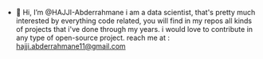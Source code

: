 - 👋 Hi, I’m @HAJJI-Abderrahmane
i am a data scientist, that's pretty much interested by everything code related, you will find in my repos all kinds of projects that i've done through my years.
i would love to contribute in any type of open-source project.
reach me at : hajji.abderrahmane11@gmail.com

<!---
HAJJI-Abderrahmane/HAJJI-Abderrahmane is a ✨ special ✨ repository because its `README.md` (this file) appears on your GitHub profile.
You can click the Preview link to take a look at your changes.
--->
